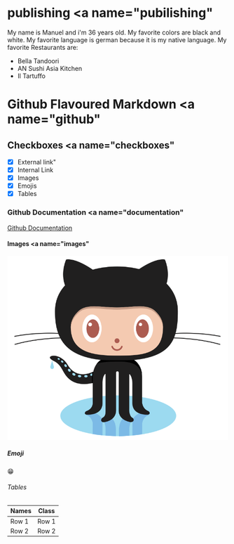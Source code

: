 # publishing <a name="pubilishing"</a>
My name is Manuel and i'm 36 years old.
My favorite colors are black and white.
My favorite language is german because it is my native language.
My favorite Restaurants are:
- Bella Tandoori
- AN Sushi Asia Kitchen
- Il Tartuffo
# Github Flavoured Markdown <a name="github"</a>
## Checkboxes <a name="checkboxes"</a>
- [x] External link"
- [x] Internal Link
- [x] Images
- [x] Emojis
- [x] Tables

### Github Documentation <a name="documentation"</a>
[Github Documentation](https://help.github.com/en)

#### Images <a name="images"</a>
![Logo](https://github.com/doerrenbaecher/authoring/blob/main/images/logo.png)

##### Emoji 
😁

###### Tables
| Names | Class |
| ----- | ----- |
| Row 1 | Row 1 |
| Row 2 | Row 2 |
